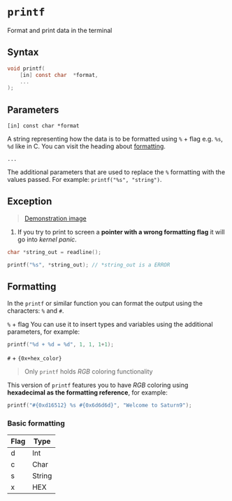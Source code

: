 # `printf`

Format and print data in the terminal
## Syntax

```C
void printf(
	[in] const char  *format,
	...
);
```

## Parameters 

`[in] const char *format`

A string representing how the data is to be formatted using `%` + flag e.g. `%s`, `%d` like in C.
You can visit the heading about [formatting](#Formatting).

`...`

The additional parameters that are used to replace the `%` formatting with the values passed.
For example: `printf("%s", "string")`.

## Exception
> [Demonstration image](../Images/kernel_panic.png)

1. If you try to print to screen a **pointer with a wrong formatting flag** it will go into *kernel panic*.

```C
char *string_out = readline();

printf("%s", *string_out); // *string_out is a ERROR
```

## Formatting

In the `printf` or similar function you can format the output using the characters: `%` and `#`.

`%` + flag
You can use it to insert types and variables using the additional parameters, for example:

```C
printf("%d + %d = %d", 1, 1, 1+1);
```

`#` + `{0x+hex_color}`

> Only `printf` holds *RGB* coloring functionality

This version of `printf` features you to have *RGB* coloring using **hexadecimal as the formatting reference**, for example:

```C
printf("#{0xd16512} %s #{0x6d6d6d}", "Welcome to Saturn9");
```

### Basic formatting
| Flag | Type |
| ---- | ---- |
| d | Int |
| c | Char |
| s | String |
| x | HEX |
